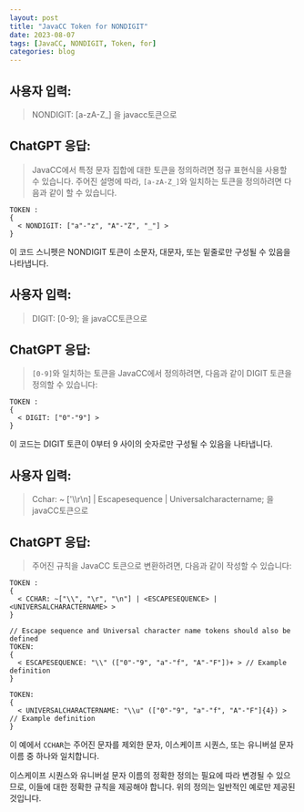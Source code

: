 ```yaml
---
layout: post
title: "JavaCC Token for NONDIGIT"
date: 2023-08-07
tags: [JavaCC, NONDIGIT, Token, for]
categories: blog
---
```


## 사용자 입력:
> NONDIGIT: [a-zA-Z_] 을 javacc토큰으로

## ChatGPT 응답:
> JavaCC에서 특정 문자 집합에 대한 토큰을 정의하려면 정규 표현식을 사용할 수 있습니다. 주어진 설명에 따라, `[a-zA-Z_]`와 일치하는 토큰을 정의하려면 다음과 같이 할 수 있습니다.

```javacc
TOKEN :
{
  < NONDIGIT: ["a"-"z", "A"-"Z", "_"] >
}
```

이 코드 스니펫은 NONDIGIT 토큰이 소문자, 대문자, 또는 밑줄로만 구성될 수 있음을 나타냅니다.

## 사용자 입력:
> DIGIT: [0-9]; 을 javaCC토큰으로

## ChatGPT 응답:
> `[0-9]`와 일치하는 토큰을 JavaCC에서 정의하려면, 다음과 같이 DIGIT 토큰을 정의할 수 있습니다:

```javacc
TOKEN :
{
  < DIGIT: ["0"-"9"] >
}
```

이 코드는 DIGIT 토큰이 0부터 9 사이의 숫자로만 구성될 수 있음을 나타냅니다.

## 사용자 입력:
> Cchar:
	~ ['\\\r\n]
	| Escapesequence
	| Universalcharactername;   을  javaCC토큰으로

## ChatGPT 응답:
> 주어진 규칙을 JavaCC 토큰으로 변환하려면, 다음과 같이 작성할 수 있습니다:

```javacc
TOKEN :
{
  < CCHAR: ~["\\", "\r", "\n"] | <ESCAPESEQUENCE> | <UNIVERSALCHARACTERNAME> >
}

// Escape sequence and Universal character name tokens should also be defined
TOKEN:
{
  < ESCAPESEQUENCE: "\\" (["0"-"9", "a"-"f", "A"-"F"])+ > // Example definition
}

TOKEN:
{
  < UNIVERSALCHARACTERNAME: "\\u" (["0"-"9", "a"-"f", "A"-"F"]{4}) > // Example definition
}
```

이 예에서 `CCHAR`는 주어진 문자를 제외한 문자, 이스케이프 시퀀스, 또는 유니버설 문자 이름 중 하나와 일치합니다.

이스케이프 시퀀스와 유니버설 문자 이름의 정확한 정의는 필요에 따라 변경될 수 있으므로, 이들에 대한 정확한 규칙을 제공해야 합니다. 위의 정의는 일반적인 예로만 제공된 것입니다.

